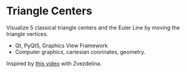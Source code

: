 # Triangle Centers

Visualize 5 classical triangle centers and the Euler Line by moving the triangle vertices.

- Qt, PyQt5, Graphics View Framework
- Computer graphics, cartesian coorinates, geometry.

Inspired by [this video](https://www.youtube.com/watch?v=wVH4MS6v23U) with Zvezdelina.
